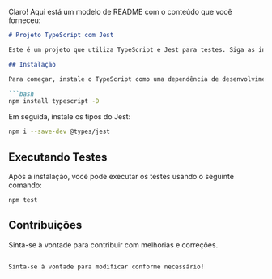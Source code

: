 Claro! Aqui está um modelo de README com o conteúdo que você forneceu:

```markdown
# Projeto TypeScript com Jest

Este é um projeto que utiliza TypeScript e Jest para testes. Siga as instruções abaixo para configurar o ambiente.

## Instalação

Para começar, instale o TypeScript como uma dependência de desenvolvimento:

```bash
npm install typescript -D
```

Em seguida, instale os tipos do Jest:

```bash
npm i --save-dev @types/jest
```

## Executando Testes

Após a instalação, você pode executar os testes usando o seguinte comando:

```bash
npm test
```

## Contribuições

Sinta-se à vontade para contribuir com melhorias e correções.
```

Sinta-se à vontade para modificar conforme necessário!